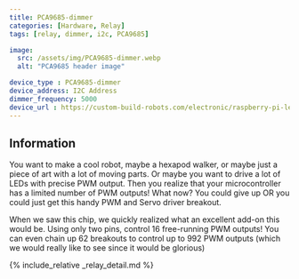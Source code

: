 ```yaml
---
title: PCA9685-dimmer
categories: [Hardware, Relay]
tags: [relay, dimmer, i2c, PCA9685]

image:
  src: /assets/img/PCA9685-dimmer.webp
  alt: "PCA9685 header image"

device_type : PCA9685-dimmer
device_address: I2C Address
dimmer_frequency: 5000
device_url : https://custom-build-robots.com/electronic/raspberry-pi-led-dimmer-pca9685-servo-controller/8840?lang=en
---
```


## Information
You want to make a cool robot, maybe a hexapod walker, or maybe just a piece of art with a lot of moving parts. Or maybe you want to drive a lot of LEDs with precise PWM output. Then you realize that your microcontroller has a limited number of PWM outputs! What now? You could give up OR you could just get this handy PWM and Servo driver breakout.

When we saw this chip, we quickly realized what an excellent add-on this would be. Using only two pins, control 16 free-running PWM outputs! You can even chain up 62 breakouts to control up to 992 PWM outputs (which we would really like to see since it would be glorious)

{% include_relative _relay_detail.md %}